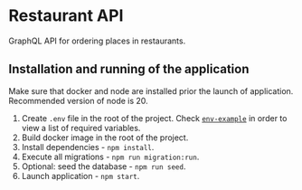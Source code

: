 # Restaurant API

GraphQL API for ordering places in restaurants.

## Installation and running of the application

Make sure that docker and node are installed prior the launch of application. Recommended version of node is 20.

1. Create `.env` file in the root of the project. Check [`env-example`](/env-example) in order to view a list of required variables.
2. Build docker image in the root of the project.
3. Install dependencies - `npm install`.
4. Execute all migrations - `npm run migration:run`.
5. Optional: seed the database - `npm run seed`.
6. Launch application - `npm start`.
